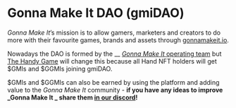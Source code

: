 # Gonna Make It DAO (gmiDAO)

_Gonna Make It_’s mission is to allow gamers, marketers and creators to do more with their favourite games, brands and assets through [gonnamakeit.io](https://gonnamakeit.io).

Nowadays the DAO is formed by the __ [_Gonna Make It_ operating team](https://gonnamakeit.io/about) but [The Handy Game](https://gonnamakeit.gitbook.io/gonna-make-it/handy-game/overview) will change this because all Hand NFT holders will get $GMIs and $GGMIs joining gmiDAO.&#x20;

$GMIs and $GGMIs can also be earned by using the platform and adding value to the _Gonna Make It_ community - **if you have any ideas to improve **_**Gonna Make It** _ **share them** [**in our discord**](https://discord.gg/rAnhpNqQmq)**!**

